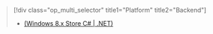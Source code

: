 > [!div class="op_multi_selector" title1="Platform" title2="Backend"]
> * [(Windows 8.x Store C# | .NET)](../articles/mobile-services/mobile-services-dotnet-backend-windows-store-dotnet-aad-rbac.md)
> 
> 

